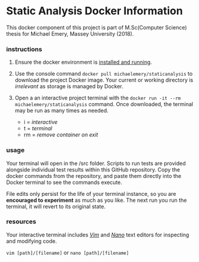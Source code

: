# Static Analysis Docker Information

This docker component of this project is part of M.Sc(Computer Science) thesis for Michael Emery, Massey University (2018).

### instructions

1. Ensure the docker environment is [installed and running](https://www.docker.com/products/docker-desktop). 
2. Use the console command `docker pull michaelemery/staticanalysis` to download the project Docker image. Your current or working directory is *irrelevant* as storage is managed by Docker.
3. Open a an interactive project terminal with the `docker run -it --rm michaelemery/staticanalysis` command. Once downloaded, the terminal may be run as many times as needed.

    * i = *interactive*
    * t = *terminal*
    * rm = *remove container on exit*

### usage

Your terminal will open in the /src folder. Scripts to run tests are provided alongside individual test results within this GitHub repository. Copy the docker commands from the repository, and paste them directly into the Docker terminal to see the commands execute.

File edits only persist for the life of your terminal instance, so you are **encouraged to experiment** as much as you like. The next run you run the terminal, it will revert to its original state.


### resources

Your interactive terminal includes [*Vim*](https://www.vim.org/docs.php) and [*Nano*](https://wiki.gentoo.org/wiki/Nano/Basics_Guide) text editors for inspecting and modifying code. 

`vim [path]/[filename]` or `nano [path]/[filename]`
